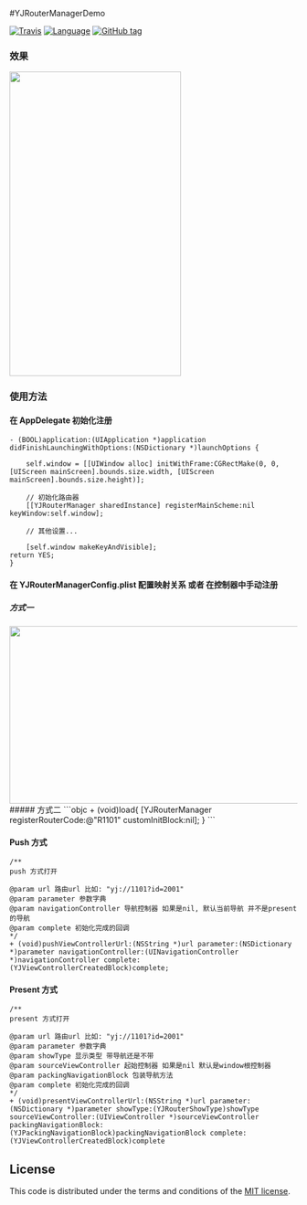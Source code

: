 #YJRouterManagerDemo

[![Travis](https://img.shields.io/travis/YJManager/YJRouterManagerOC.svg)](https://github.com/YJManager/YJRouterManagerOC.git)
[![Language](https://img.shields.io/badge/Language-Objective--C-FF7F24.svg?style=flat)](https://github.com/YJManager/YJBannerViewOC.git)
[![GitHub tag](https://img.shields.io/github/tag/eYJManager/YJRouterManagerOC.svg)](https://github.com/YJManager/YJRouterManagerOC.git)

### 效果
<img src="https://github.com/YJManager/YJRouterManagerOC/blob/master/YJRouterManagerDemo/Resource/bgAnimation.gif" width="300" height="533" />

### 使用方法
#### 在 AppDelegate 初始化注册
```objc
- (BOOL)application:(UIApplication *)application didFinishLaunchingWithOptions:(NSDictionary *)launchOptions {

    self.window = [[UIWindow alloc] initWithFrame:CGRectMake(0, 0, [UIScreen mainScreen].bounds.size.width, [UIScreen mainScreen].bounds.size.height)];

    // 初始化路由器
    [[YJRouterManager sharedInstance] registerMainScheme:nil keyWindow:self.window];

    // 其他设置...

    [self.window makeKeyAndVisible];
return YES;
}
```

#### 在 YJRouterManagerConfig.plist 配置映射关系 或者 在控制器中手动注册
##### 方式一
<img src="https://github.com/YJManager/YJRouterManagerOC/blob/master/YJRouterManagerDemo/Resource/routerPlist.png" width="729" height="311" />
##### 方式二
```objc
+ (void)load{
    [YJRouterManager registerRouterCode:@"R1101" customInitBlock:nil];
}
```

#### Push 方式
```objc
/**
push 方式打开

@param url 路由url 比如: "yj://1101?id=2001"
@param parameter 参数字典
@param navigationController 导航控制器 如果是nil, 默认当前导航 并不是present的导航
@param complete 初始化完成的回调
*/
+ (void)pushViewControllerUrl:(NSString *)url parameter:(NSDictionary *)parameter navigationController:(UINavigationController *)navigationController complete:(YJViewControllerCreatedBlock)complete;
```

#### Present 方式
```objc
/**
present 方式打开

@param url 路由url 比如: "yj://1101?id=2001"
@param parameter 参数字典
@param showType 显示类型 带导航还是不带
@param sourceViewController 起始控制器 如果是nil 默认是window根控制器
@param packingNavigationBlock 包装导航方法
@param complete 初始化完成的回调
*/
+ (void)presentViewControllerUrl:(NSString *)url parameter:(NSDictionary *)parameter showType:(YJRouterShowType)showType sourceViewController:(UIViewController *)sourceViewController packingNavigationBlock:(YJPackingNavigationBlock)packingNavigationBlock complete:(YJViewControllerCreatedBlock)complete
```

## License

This code is distributed under the terms and conditions of the [MIT license](LICENSE).

